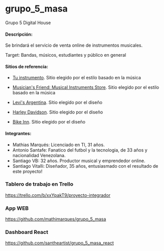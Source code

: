 # grupo_5_masa
Grupo 5 Digital House


#### Descripción: 
Se brindará el servicio de venta online de instrumentos musicales. 

Target: Bandas, músicos, estudiantes y público en general

#### Sitios de referencia: 

* [Tu instrumento](https://tuinstrumento.com.ar/). Sitio elegido por el estilo basado en la música

* [Musician's Friend: Musical Instruments Store](https://www.musiciansfriend.com/). Sitio elegido por el estilo basado en la música

* [Levi's Argentina](https://www.levi.com.ar/). Sitio elegido por el diseño

* [Harley Davidson](https://harley-davidson.com.ar/). Sitio elegido por el diseño

* [Bike Inn](https://www.bikeinn.com/ciclismo/).  Sitio elegido por el diseño

#### Integrantes:

- Mathias Marqués: Licenciado en TI, 31 años.
- Antonio Santafe: Fanatico del futbol y la tecnologia, de 33 años y nacionalidad Venezolana.
- Santiago VB: 32 años. Productor musical y emprendedor online.
- Santiago Vitalli: Diseñador, 35 años, entusiasmado con el resultado de este proyecto!

### Tablero de trabajo en Trello
https://trello.com/b/xxYpakT9/proyecto-integrador

### App WEB
https://github.com/mathimarques/grupo_5_masa
### Dashboard React
https://github.com/santheartist/grupo_5_masa_react



